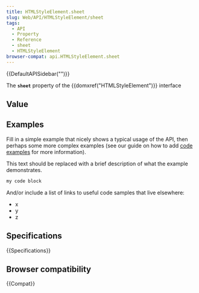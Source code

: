 ```yaml
---
title: HTMLStyleElement.sheet
slug: Web/API/HTMLStyleElement/sheet
tags:
  - API
  - Property
  - Reference
  - sheet
  - HTMLStyleElement
browser-compat: api.HTMLStyleElement.sheet
---
```

{{DefaultAPISidebar("")}}

The **`sheet`** property of the {{domxref("HTMLStyleElement")}} interface 

## Value



## Examples

Fill in a simple example that nicely shows a typical usage of the API, then perhaps some more complex examples (see our guide on how to add [code examples](/en-US/docs/MDN/Contribute/Structures/Code_examples) for more information).

This text should be replaced with a brief description of what the example demonstrates.

```js
my code block
```

And/or include a list of links to useful code samples that live elsewhere:

*   x
*   y
*   z

## Specifications

{{Specifications}}

## Browser compatibility

{{Compat}}


